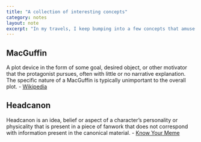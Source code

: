 ```yaml
---
title: "A collection of interesting concepts"
category: notes
layout: note
excerpt: "In my travels, I keep bumping into a few concepts that amuse me. I share them here."
---
```


## MacGuffin
A plot device in the form of some goal, desired object, or other motivator that the protagonist pursues, often with little or no narrative explanation. The specific nature of a MacGuffin is typically unimportant to the overall plot. - [Wikipedia](http://en.wikipedia.org/wiki/MacGuffin)

## Headcanon
Headcanon is an idea, belief or aspect of a character’s personality or physicality that is present in a piece of fanwork that does not correspond with information present in the canonical material. - [Know Your Meme](http://knowyourmeme.com/memes/headcanon)
